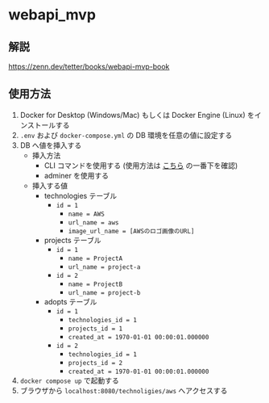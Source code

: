 # webapi_mvp

## 解説
https://zenn.dev/tetter/books/webapi-mvp-book

## 使用方法
1. Docker for Desktop (Windows/Mac) もしくは Docker Engine (Linux) をインストールする
2. `.env` および `docker-compose.yml` の DB 環境を任意の値に設定する
3. DB へ値を挿入する
    - 挿入方法
        - CLI コマンドを使用する
            (使用方法は [こちら](https://zenn.dev/tetter/books/webapi-mvp-book/viewer/11_cli-command) の一番下を確認)
        - adminer を使用する
    - 挿入する値
        - technologies テーブル
            - `id = 1`
                - `name = AWS`
                - `url_name = aws`
                - `image_url_name = [AWSのロゴ画像のURL]`
        - projects テーブル
            - `id = 1`
                - `name = ProjectA` 
                - `url_name = project-a`
            - `id = 2`
                - `name = ProjectB` 
                - `url_name = project-b`
        - adopts テーブル
            - `id = 1`
                - `technologies_id = 1`
                - `projects_id = 1`
                - `created_at = 1970-01-01 00:00:01.000000` 
            - `id = 2`
                - `technologies_id = 1`
                - `projects_id = 2`
                - `created_at = 1970-01-01 00:00:01.000000` 
4. `docker compose up` で起動する
5. ブラウザから `localhost:8080/technoligies/aws` へアクセスする
